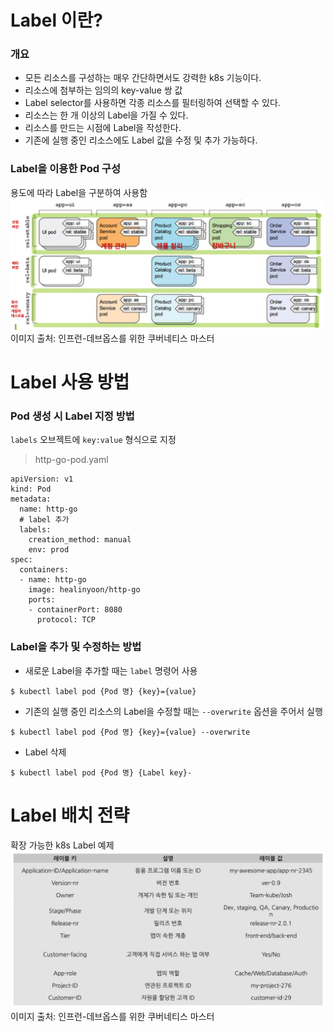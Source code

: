 # Label 이란?

### 개요

* 모든 리소스를 구성하는 매우 간단하면서도 강력한 k8s 기능이다.
* 리소스에 첨부하는 임의의 key-value 쌍 값
* Label selector를 사용하면 각종 리소스를 필터링하여 선택할 수 있다.
* 리소스는 한 개 이상의 Label을 가질 수 있다.
* 리소스를 만드는 시점에 Label을 작성한다.
* 기존에 실행 중인 리소스에도 Label 값을 수정 및 추가 가능하다.

### Label을 이용한 Pod 구성

용도에 따라 Label을 구분하여 사용함  
![](/STEP1-core-concepts-of-k8s/images/04-Label-1.png)  
이미지 출처: 인프런-데브옵스를 위한 쿠버네티스 마스터

# Label 사용 방법

### Pod 생성 시 Label 지정 방법

`labels` 오브젝트에 `key:value` 형식으로 지정

> http-go-pod.yaml
```
apiVersion: v1
kind: Pod
metadata:
  name: http-go
  # label 추가
  labels:
    creation_method: manual
    env: prod
spec:
  containers:
  - name: http-go
    image: healinyoon/http-go
    ports:
    - containerPort: 8080
      protocol: TCP

```

### Label을 추가 및 수정하는 방법

* 새로운 Label을 추가할 때는 `label` 명령어 사용
```
$ kubectl label pod {Pod 명} {key}={value}
```

* 기존의 실행 중인 리소스의 Label을 수정할 때는 `--overwrite` 옵션을 주어서 실행
```
$ kubectl label pod {Pod 명} {key}={value} --overwrite
```

* Label 삭제
```
$ kubectl label pod {Pod 명} {Label key}-
```

# Label 배치 전략

확장 가능한 k8s Label 예제
![](/STEP1-core-concepts-of-k8s/images/04-Label-2.png)  
이미지 출처: 인프런-데브옵스를 위한 쿠버네티스 마스터